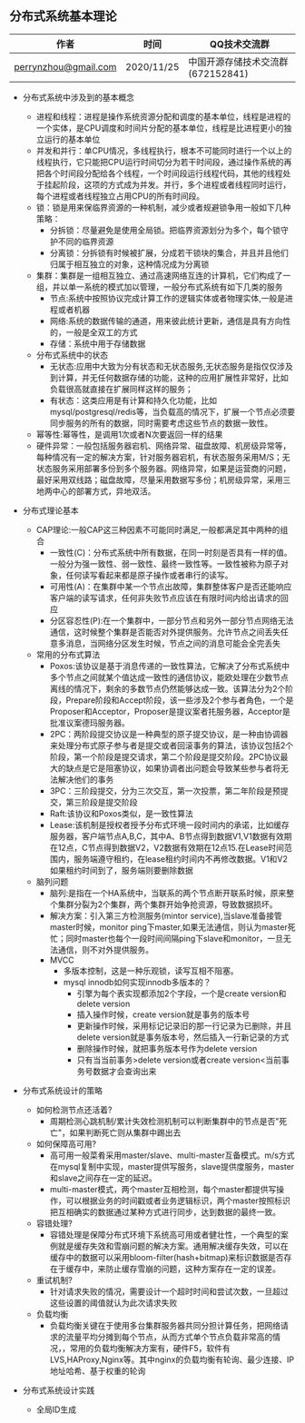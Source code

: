 
## 分布式系统基本理论

| 作者 | 时间 |QQ技术交流群 |
| ------ | ------ |------ |
| perrynzhou@gmail.com |2020/11/25 |中国开源存储技术交流群(672152841) |

- 分布式系统中涉及到的基本概念
    - 进程和线程：进程是操作系统资源分配和调度的基本单位，线程是进程的一个实体，是CPU调度和时间片分配的基本单位，线程是比进程更小的独立运行的基本单位
    - 并发和并行：单CPU情况，多线程执行，根本不可能同时进行一个以上的线程执行，它只能把CPU运行时间切分为若干时间段，通过操作系统的再把各个时间段分配给各个线程，一个时间段运行线程代码，其他的线程处于挂起阶段，这项的方式成为并发。并行，多个进程或者线程同时运行，每个进程或者线程独立占用CPU的所有时间段。
    - 锁：锁是用来保临界资源的一种机制，减少或者规避锁争用一般如下几种策略：
      - 分拆锁：尽量避免是使用全局锁。把临界资源划分为多个，每个锁守护不同的临界资源
      - 分离锁：分拆锁有时候被扩展，分成若干锁块的集合，并且并且他们归属于相互独立的对象，这种情况成为分离锁
    - 集群：集群是一组相互独立、通过高速网络互连的计算机，它们构成了一组，并以单一系统的模式加以管理，一般分布式系统有如下几类的服务
      - 节点:系统中按照协议完成计算工作的逻辑实体或者物理实体,一般是进程或者机器
      - 网络:系统的数据传输的通道，用来彼此统计更新，通信是具有方向性的，一般是全双工的方式
      - 存储：系统中用于存储数据
    - 分布式系统中的状态
      - 无状态:应用中大致为分有状态和无状态服务,无状态服务是指仅仅涉及到计算，并无任何数据存储的功能，这种的应用扩展性非常好，比如负载很高就直接在扩展同样这样的服务；
      - 有状态：这类应用是有计算和持久化功能，比如mysql/postgresql/redis等，当负载高的情况下，扩展一个节点必须要同步服务的所有的数据，同时需要考虑这些节点的数据一致性。
    - 幂等性:幂等性，是调用1次或者N次要返回一样的结果
  - 硬件异常：一般包括服务器宕机、网络异常、磁盘故障、机房级异常等，每种情况有一定的解决方案，针对服务器宕机，有状态服务采用M/S；无状态服务采用部署多份到多个服务器。网络异常，如果是运营商的问题，最好采用双线路；磁盘故障，尽量采用数据写多份；机房级异常，采用三地两中心的部署方式，异地双活。

- 分布式理论基本
  - CAP理论:一般CAP这三种因素不可能同时满足,一般都满足其中两种的组合
    - 一致性(C)：分布式系统中所有数据，在同一时刻是否具有一样的值。一般分为强一致性、弱一致性、最终一致性等。一致性被称为原子对象，任何读写看起来都是原子操作或者串行的读写。
    - 可用性(A)：在集群中某一个节点出故障，集群整体客户是否还能响应客户端的读写请求，任何非失败节点应该在有限时间内给出请求的回应
    - 分区容忍性(P):在一个集群中，一部分节点和另外一部分节点网络无法通信，这时候整个集群是否能否对外提供服务。允许节点之间丢失任意多消息，当网络分区发生时候，节点之间的消息可能会全完丢失
  - 常用的分布式算法
    - Poxos:该协议是基于消息传递的一致性算法，它解决了分布式系统中多个节点之间就某个值达成一致性的通信协议，能欧处理在少数节点离线的情况下，剩余的多数节点仍然能够达成一致。该算法分为2个阶段，Prepare阶段和Accept阶段，该一些涉及2个参与者角色，一个是Proposer和Acceptor，Proposer是提议案者扥服务器，Acceptor是批准议案德玛服务器。
    - 2PC：两阶段提交协议是一种典型的原子提交协议，是一种由协调器来处理分布式原子参与者是提交或者回滚事务的算法，该协议包括2个阶段，第一个阶段是提交请求，第二个阶段是提交阶段。2PC协议最大的缺点是它是阻塞协议，如果协调者出问题会导致某些参与者将无法解决他们的事务
    - 3PC：三阶段提交，分为三次交互，第一次投票，第二年阶段是预提交，第三阶段是提交阶段
    - Raft:该协议和Poxos类似，是一致性算法
    - Lease:该机制是授权者授予分布式环境一段时间内的承诺，比如缓存服务器，客户端节点A,B,C，其中A、B节点得到数据V1,V1数据有效期在12点，C节点得到数据V2，V2数据有效期在12点15.在Lease时间范围内，服务端遵守租约，在lease租约时间内不再修改数据。V1和V2如果租约时间到了，服务端则要删除数据
  - 脑列问题
      - 脑列:是指在一个HA系统中，当联系的两个节点断开联系时候，原来整个集群分裂为2个集群，两个集群开始争抢资源，导致数据损坏。
      - 解决方案：引入第三方检测服务(mintor service),当slave准备接管master时候，monitor ping下master,如果无法通信，则认为master死忙；同时master也每个一段时间间隔ping下slave和monitor，一旦无法通信，则不对外提供服务。
    - MVCC
      - 多版本控制，这是一种乐观锁，读写互相不阻塞。
      - mysql innodb如何实现innodb多版本的？
        - 引擎为每个表实现都添加2个字段，一个是create version和delete version
        - 插入操作时候，create version就是事务的版本号
        - 更新操作时候，采用标记记录旧的那一行记录为已删除，并且delete version就是事务版本号，然后插入一行新记录的方式
        - 删除操作时候，就把事务版本号作为delete version
        - 只有当当前事务>delete version或者create version<当前事务号数据才会查询出来
  
- 分布式系统设计的策略
  - 如何检测节点还活着?
    - 周期检测心跳机制/累计失效检测机制可以判断集群中的节点是否"死亡"，如果判断死亡则从集群中踢出去
  - 如何保障高可用?
    - 高可用一般菜肴采用master/slave、multi-master互备模式。m/s方式在mysql复制中实现，master提供写服务，slave提供度服务，master和slave之间存在一定的延迟。
    - multi-master模式，两个master互相检测，每个master都提供写操作，可以根据业务的时间戳或者业务逻辑标识，两个master按照标识把互相确实的数据通过某种方式进行同步，达到数据的最终一致。
  - 容错处理?
    - 容错处理是保障分布式环境下系统高可用或者健壮性，一个典型的案例就是缓存失效和雪崩问题的解决方案。通用解决缓存失效，可以在缓存中的数据可以采用bloom-filter(hash+bitmap)来标识数据是否存在于缓存中，来防止缓存雪崩的问题，这种方案存在一定的误差。
  - 重试机制?
    - 针对请求失败的情况，需要设计一个超时时间和尝试次数，一旦超过这些设置的阈值就认为此次请求失败
  - 负载均衡
    - 负载均衡关键在于使用多台集群服务器共同分担计算任务，把网络请求的流量平均分摊到每个节点，从而方式单个节点负载非常高的情况，，常用的负载均衡解决方案有，硬件F5，软件有LVS,HAProxy,Nginx等。其中nginx的负载均衡有轮询、最少连接、IP地址哈希、基于权重的轮询

- 分布式系统设计实践
  - 全局ID生成